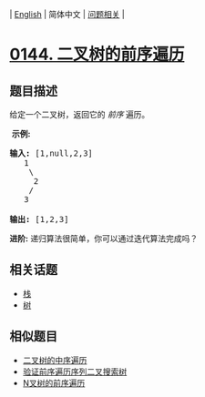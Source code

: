 
| [English](README_EN.md) | 简体中文 | [问题相关](QUESTION.md) |
# [0144. 二叉树的前序遍历](https://leetcode-cn.com/problems/binary-tree-preorder-traversal/)
## 题目描述
<p>给定一个二叉树，返回它的&nbsp;<em>前序&nbsp;</em>遍历。</p>

<p>&nbsp;<strong>示例:</strong></p>

<pre><strong>输入:</strong> [1,null,2,3]  
   1
    \
     2
    /
   3 

<strong>输出:</strong> [1,2,3]
</pre>

<p><strong>进阶:</strong>&nbsp;递归算法很简单，你可以通过迭代算法完成吗？</p>

## 相关话题
- [栈](https://leetcode-cn.com/tag/stack)
- [树](https://leetcode-cn.com/tag/tree)
## 相似题目
- [二叉树的中序遍历](../0094/README.md)
- [验证前序遍历序列二叉搜索树](../0255/README.md)
- [N叉树的前序遍历](../0589/README.md)
